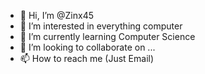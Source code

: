 - 👋 Hi, I’m @Zinx45
- 👀 I’m interested in everything computer
- 🌱 I’m currently learning Computer Science
- 💞️ I’m looking to collaborate on ...
- 📫 How to reach me (Just Email)

<!---
Zinx45/Zinx45 is a ✨ special ✨ repository because its `README.md` (this file) appears on your GitHub profile.
You can click the Preview link to take a look at your changes.
--->
